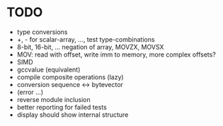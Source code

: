 TODO
====

* type conversions
* +, - for scalar-array, ..., test type-combinations
* 8-bit, 16-bit, ... negation of array, MOVZX, MOVSX
* MOV: read with offset, write imm to memory, more complex offsets?
* SIMD
* gccvalue (equivalent)
* compile composite operations (lazy)
* conversion sequence <-> bytevector
* (error ...)
* reverse module inclusion
* better reporting for failed tests
* display should show internal structure
